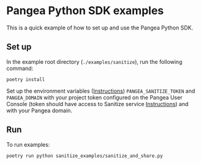 # Pangea Python SDK examples

This is a quick example of how to set up and use the Pangea Python SDK.

## Set up

In the example root directory (`./examples/sanitize`), run the following command:

```
poetry install
```

Set up the environment variables ([Instructions](https://pangea.cloud/docs/getting-started/integrate/#set-environment-variables)) `PANGEA_SANITIZE_TOKEN` and `PANGEA_DOMAIN` with your project token configured on the Pangea User Console (token should have access to Sanitize service [Instructions](https://pangea.cloud/docs/getting-started/configure-services/#configure-a-pangea-service)) and with your Pangea domain.


## Run

To run examples:
```
poetry run python sanitize_examples/sanitize_and_share.py
```
